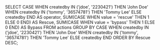 SELECT 
    CASE 
        WHEN createdby IN ('jdoe', '2230421') THEN 'John Doe'
        WHEN createdby IN ('tommy', '36574781') THEN 'Tommy Lee'
        ELSE createdby
    END AS operator,
    SUM(CASE WHEN value = 'rescue' THEN 1 ELSE 0 END) AS Rescue,
    SUM(CASE WHEN value = 'bypass' THEN 1 ELSE 0 END) AS Bypass
FROM 
    actions
GROUP BY 
    CASE 
        WHEN createdby IN ('jdoe', '2230421') THEN 'John Doe'
        WHEN createdby IN ('tommy', '36574781') THEN 'Tommy Lee'
        ELSE createdby
    END
ORDER BY 
    Rescue DESC;
